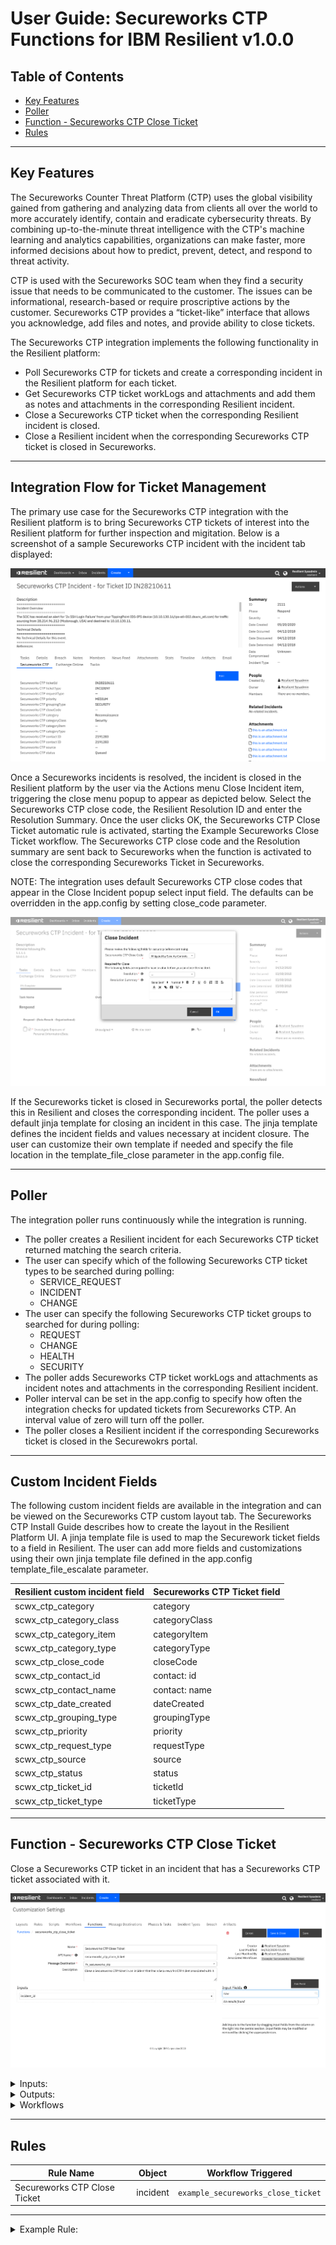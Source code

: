 <!--
  This User README.md is generated by running:
  "resilient-sdk docgen -p fn_secureworks_ctp --user-guide"

  It is best edited using a Text Editor with a Markdown Previewer. VS Code
  is a good example. Checkout https://guides.github.com/features/mastering-markdown/
  for tips on writing with Markdown

  If you make manual edits and run docgen again, a .bak file will be created

  Store any screenshots in the "doc/screenshots" directory and reference them like:
  ![screenshot: screenshot_1](./screenshots/screenshot_1.png)
-->

# **User Guide:** Secureworks CTP Functions for IBM Resilient v1.0.0

## Table of Contents
- [Key Features](#key-features)
- [Poller](#poller)
- [Function - Secureworks CTP Close Ticket](#function---secureworks-ctp-close-ticket)
- [Rules](#rules)

---

## Key Features
<!--
  List the Key Features of the Integration
-->
<p>
The Secureworks Counter Threat Platform (CTP) uses the global visibility gained from gathering and analyzing data from clients all over the world to more accurately identify, contain and eradicate cybersecurity threats. By combining up-to-the-minute threat intelligence with the CTP's machine learning and analytics capabilities, organizations can make faster, more informed decisions about how to predict, prevent, detect, and respond to threat activity.
<p>
CTP is used with the Secureworks SOC team when they find a security issue that needs to be communicated to the customer. The issues can be informational, research-based or require proscriptive actions by the customer. Secureworks CTP provides a “ticket-like” interface that allows you acknowledge, add files and notes, and provide ability to close tickets.   
<p>
The Secureworks CTP integration implements the following functionality in the Resilient platform:

* Poll Secureworks CTP for tickets and create a corresponding incident in the Resilient platform for each ticket.
* Get Secureworks CTP ticket workLogs and attachments and add them as notes and attachments in the corresponding Resilient incident.
* Close a Secureworks CTP ticket when the corresponding Resilient incident is closed.
* Close a Resilient incident when the corresponding Secureworks CTP ticket is closed in Secureworks.
---
## Integration Flow for Ticket Management

<p>
The primary use case for the Secureworks CTP integration with the Resilient platform is to
bring Secureworks CTP tickets of interest into the Resilient platform for further inspection and migitation. Below is a screenshot of a sample Secureworks CTP incident 
with the incident tab displayed:

![screenshot: swcx_close_ticket_incident](./screenshots/scwx_incident.png)

<p> 
Once a Secureworks incidents is resolved, the incident is closed in the Resilient platform by the user via the Actions menu Close Incident item, triggering the close menu popup to appear as depicted below.  Select the Secureworks CTP close code, the Resilient Resolution ID and enter the Resolution Summary.  Once the user clicks OK, the Secureworks CTP Close Ticket automatic rule is activated, starting the Example Secureworks Close Ticket workflow.  The Secureworks CTP close code and the Resolution summary are sent back to Secureworks when the function is activated to close the corresponding Secureworks Ticket in Secureworks. 

<p>
NOTE: The integration uses default Secureworks CTP close codes that appear in the Close Incident popup select input field.  The defaults can be overridden in the app.config by setting close_code parameter.

![screenshot: swcx_close_ticket_popup](./screenshots/scwx_close_ticket_popup.png)

<p>
If the Secureworks ticket is closed in Secureworks portal, the poller detects this in Resilient and closes the corresponding incident.  The poller uses a default jinja template for closing an incident in this case.  The jinja template defines the incident fields and values necessary at incident closure. The user can customize their own template if needed and specify the file location in the template_file_close parameter in the app.config file.  
<p>

---
## Poller
The integration poller runs continuously while the integration is running. 

* The poller creates a Resilient incident for each Secureworks CTP ticket returned matching the search criteria.
* The user can specify which of the following Secureworks CTP ticket types to be searched during polling:
  * SERVICE_REQUEST
  * INCIDENT
  * CHANGE
* The user can specify the following Secureworks CTP ticket groups to searched for during polling:
  * REQUEST
  * CHANGE
  * HEALTH
  * SECURITY
* The poller adds Secureworks CTP ticket workLogs and attachments as incident notes and attachments in the corresponding Resilient incident.
* Poller interval can be set in the app.config to specify how often the integration checks for updated tickets from Secureworks CTP. An interval value of zero will turn off the poller.
* The poller closes a Resilient incident if the corresponding Secureworks ticket is closed in the Securewokrs portal.

---
## Custom Incident Fields
The following custom incident fields are available in the integration and can be viewed on the Secureworks CTP custom layout tab.  The Secureworks CTP Install Guide describes how to create the layout in the Resilient Platform UI.  A jinja template file is used to map the Securework ticket fields to a field in Resilient.  The user can add more fields and customizations using their own jinja template file defined in the app.config template_file_escalate parameter.
<p>

| Resilient custom incident field | Secureworks CTP Ticket field
| ----------------------- | ----------------------|
|scwx_ctp_category | category |
|scwx_ctp_category_class | categoryClass |
|scwx_ctp_category_item | categoryItem |
|scwx_ctp_category_type | categoryType |
|scwx_ctp_close_code | closeCode |
|scwx_ctp_contact_id | contact: id |
|scwx_ctp_contact_name | contact: name |
|scwx_ctp_date_created | dateCreated |
|scwx_ctp_grouping_type | groupingType |
|scwx_ctp_priority | priority |
|scwx_ctp_request_type | requestType |
|scwx_ctp_source | source |
|scwx_ctp_status | status|
|scwx_ctp_ticket_id | ticketId |
|scwx_ctp_ticket_type | ticketType |


---

## Function - Secureworks CTP Close Ticket
Close a Secureworks CTP ticket in an incident that has a Secureworks CTP ticket associated with it.

 ![screenshot: fn-secureworks-ctp-close-ticket ](./screenshots/scwx_close_ticket_function.png)

<details><summary>Inputs:</summary>
<p>

| Name | Type | Required | Example | Tooltip |
| ---- | :--: | :------: | ------- | ------- |
| `incident_id` | `number` | Yes | `-` | - |

</p>
</details>

<details><summary>Outputs:</summary>
<p>

```python
results = {'version': '1.0', 
           'success': True, 
           'reason': None, 
           'content': {'code': 'SUCCESS', 
                       'ticketID': 'IN32088613'}, 
           'raw': '{"code": "SUCCESS", "ticketID": "IN32088613"}', 
           'inputs': {'incident_id': 2097}, 
           'metrics': {'version': '1.0', 'package': 
                       'fn-secureworks-ctp', 
                       'package_version': '1.0.0', 
                       'host': 'my-laptop', 
                       'execution_time_ms': 92160, 
                       'timestamp': '2020-04-14 13:53:29'
                       }
}
```

</p>
</details>

<details><summary>Workflows</summary>

The example Secureworks Close Ticket workflow calls the Close Ticket function that closes the associated Secureworks CTP ticket in Secureworks.  

![screenshot: swcx_close_ticket_workflow](./screenshots/scwx_close_ticket_workflow.png)

  <details><summary>Example Pre-Process Script:</summary>
  <p>

  ```python
  inputs.incident_id = incident.id
  ```

  </p>
  </details>

  <details><summary>Example Post-Process Script:</summary>
  <p>

  ```python
  if results.success:
  noteText = u'Secureworks ticket {0} closed.'.format(results.content['ticketID'])
elif:
  noteText = u'ERROR: unable to close Secureworks CTP ticket {0}.'.format(results.content['ticketID']) 

incident.addNote(noteText)
  ```

  </p>
  </details>

</details>

---




## Rules
| Rule Name | Object | Workflow Triggered |
| --------- | ------ | ------------------ |
| Secureworks CTP Close Ticket | incident | `example_secureworks_close_ticket` |

---

<details><summary>Example Rule:</summary>

<p>
The example Secureworks CTP Close Ticket rule is an automatic rule which is activated when an incident is closed that has a Secureworks CTP ticket ID associated with it via the scwx_ctp_ticket_id custom incident field. The automatic rule will not execute if the status of the ticket in Secureworks is Closed or Resolved. The rule automatically initiates the example Close Secureworks Ticket workflow under these conditions as shown in the screenshot:

![screenshot: scwx_close_ticket_rule](./screenshots/scwx_close_ticket_rule.png)

</p>
</details>

<!--
## Inform Resilient Users
  Use this section to optionally provide additional information so that Resilient playbook 
  designer can get the maximum benefit of your integration.
-->